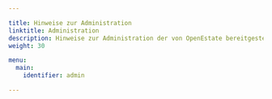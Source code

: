 ```yaml
---

title: Hinweise zur Administration
linktitle: Administration
description: Hinweise zur Administration der von OpenEstate bereitgestellten Software…
weight: 30

menu:
  main:
    identifier: admin

---
```

